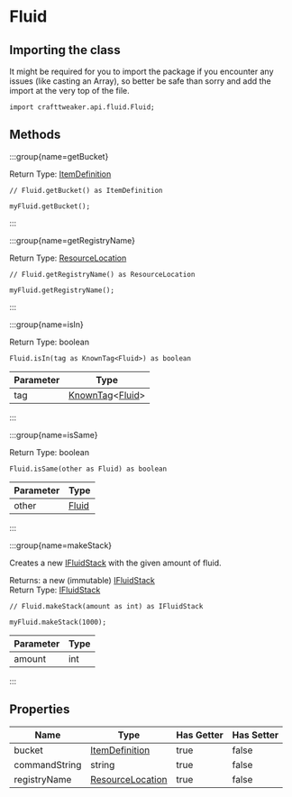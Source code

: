 # Fluid

## Importing the class

It might be required for you to import the package if you encounter any issues (like casting an Array), so better be safe than sorry and add the import at the very top of the file.
```zenscript
import crafttweaker.api.fluid.Fluid;
```


## Methods

:::group{name=getBucket}

Return Type: [ItemDefinition](/vanilla/api/item/ItemDefinition)

```zenscript
// Fluid.getBucket() as ItemDefinition

myFluid.getBucket();
```

:::

:::group{name=getRegistryName}

Return Type: [ResourceLocation](/vanilla/api/resource/ResourceLocation)

```zenscript
// Fluid.getRegistryName() as ResourceLocation

myFluid.getRegistryName();
```

:::

:::group{name=isIn}

Return Type: boolean

```zenscript
Fluid.isIn(tag as KnownTag<Fluid>) as boolean
```

| Parameter |                                        Type                                         |
|-----------|-------------------------------------------------------------------------------------|
| tag       | [KnownTag](/vanilla/api/tag/type/KnownTag)&lt;[Fluid](/vanilla/api/fluid/Fluid)&gt; |


:::

:::group{name=isSame}

Return Type: boolean

```zenscript
Fluid.isSame(other as Fluid) as boolean
```

| Parameter |               Type                |
|-----------|-----------------------------------|
| other     | [Fluid](/vanilla/api/fluid/Fluid) |


:::

:::group{name=makeStack}

Creates a new [IFluidStack](/vanilla/api/fluid/IFluidStack) with the given amount of fluid.

Returns: a new (immutable) [IFluidStack](/vanilla/api/fluid/IFluidStack)  
Return Type: [IFluidStack](/vanilla/api/fluid/IFluidStack)

```zenscript
// Fluid.makeStack(amount as int) as IFluidStack

myFluid.makeStack(1000);
```

| Parameter | Type |
|-----------|------|
| amount    | int  |


:::


## Properties

|     Name      |                            Type                            | Has Getter | Has Setter |
|---------------|------------------------------------------------------------|------------|------------|
| bucket        | [ItemDefinition](/vanilla/api/item/ItemDefinition)         | true       | false      |
| commandString | string                                                     | true       | false      |
| registryName  | [ResourceLocation](/vanilla/api/resource/ResourceLocation) | true       | false      |

